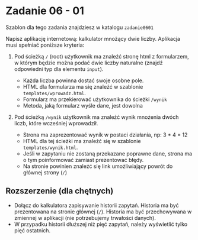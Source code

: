 # Zadanie 06 - 01

Szablon dla tego zadania znajdziesz w katalogu `zadanie0601`

Napisz aplikację internetową: kalkulator mnożący dwie liczby. Aplikacja musi spełniać poniższe kryteria:

1. Pod ścieżką `/` (root) użytkownik ma znaleźć stronę html z formularzem, w którym będzie można podać dwie liczby naturalne (znajdź odpowiedni typ dla elementu `input`). 
    - Każda liczba powinna dostać swoje osobne pole. 
    - HTML dla formularza ma się znaleźć w szablonie `templates/wprowadz.html`.
    - Formularz ma przekierować użytkownika do ścieżki `/wynik`
    - Metoda, jaką formularz wyśle dane, jest dowolna
    
2. Pod ścieżką `/wynik` użytkownik ma znaleźć wynik mnożenia dwóch liczb, które wcześniej wprowadził.
    - Strona ma zaprezentować wynik w postaci działania, np: 3 * 4 = 12
    - HTML dla tej ścieżki ma znaleźć się w szablonie `templates/wynik.html`.
    - Jeśli w zapytaniu nie zostaną przekazane poprawne dane, strona ma o tym poinformować zamiast prezentować błędy.
    - Na stronie powinien znaleźć się link umożliwiający powrót do głównej strony (`/`)
    
## Rozszerzenie (dla chętnych)
- Dołącz do kalkulatora zapisywanie historii zapytań. Historia ma być prezentowana na stronie głównej (`/`). Historia ma być przechowywana w zmiennej w aplikacji (nie potrzebujemy trwałości danych).
- W przypadku historii dłuższej niż pięć zapytań, należy wyświetlić tylko pięć ostatnich.

